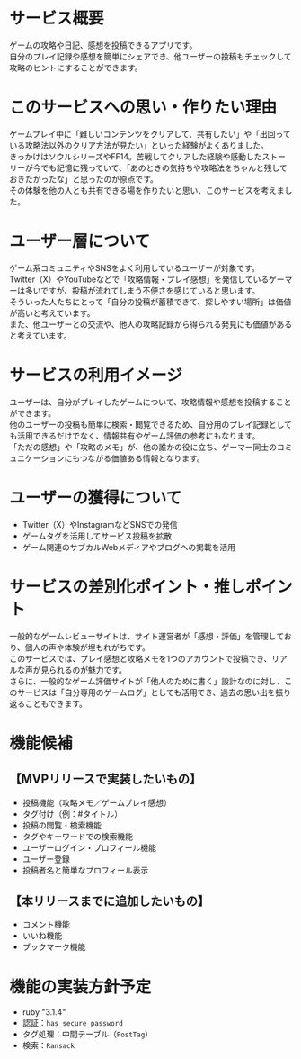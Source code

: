 # サービス概要  
ゲームの攻略や日記、感想を投稿できるアプリです。  
自分のプレイ記録や感想を簡単にシェアでき、他ユーザーの投稿もチェックして攻略のヒントにすることができます。

# このサービスへの思い・作りたい理由  
ゲームプレイ中に「難しいコンテンツをクリアして、共有したい」や「出回っている攻略法以外のクリア方法が見たい」といった経験がよくありました。  
きっかけはソウルシリーズやFF14。苦戦してクリアした経験や感動したストーリーが今でも記憶に残っていて、「あのときの気持ちや攻略法をちゃんと残しておきたかったな」と思ったのが原点です。  
その体験を他の人とも共有できる場を作りたいと思い、このサービスを考えました。

# ユーザー層について  
ゲーム系コミュニティやSNSをよく利用しているユーザーが対象です。  
Twitter（X）やYouTubeなどで「攻略情報・プレイ感想」を発信しているゲーマーは多いですが、投稿が流れてしまう不便さを感じていると思います。  
そういった人たちにとって「自分の投稿が蓄積できて、探しやすい場所」は価値が高いと考えています。  
また、他ユーザーとの交流や、他人の攻略記録から得られる発見にも価値があると考えています。

# サービスの利用イメージ  
ユーザーは、自分がプレイしたゲームについて、攻略情報や感想を投稿することができます。  
他のユーザーの投稿も簡単に検索・閲覧できるため、自分用のプレイ記録としても活用できるだけでなく、情報共有やゲーム評価の参考にもなります。  
「ただの感想」や「攻略のメモ」が、他の誰かの役に立ち、ゲーマー同士のコミュニケーションにもつながる価値ある情報となります。

# ユーザーの獲得について  
- Twitter（X）やInstagramなどSNSでの発信  
- ゲームタグを活用してサービス投稿を拡散  
- ゲーム関連のサブカルWebメディアやブログへの掲載を活用  

# サービスの差別化ポイント・推しポイント  
一般的なゲームレビューサイトは、サイト運営者が「感想・評価」を管理しており、個人の声や体験が埋もれがちです。  
このサービスでは、プレイ感想と攻略メモを1つのアカウントで投稿でき、リアルな声が見られるのが魅力です。  
さらに、一般的なゲーム評価サイトが「他人のために書く」設計なのに対し、このサービスは「自分専用のゲームログ」としても活用でき、過去の思い出を振り返ることもできます。

# 機能候補  

## 【MVPリリースで実装したいもの】  
- 投稿機能（攻略メモ／ゲームプレイ感想）  
- タグ付け（例：#タイトル）  
- 投稿の閲覧・検索機能  
- タグやキーワードでの検索機能  
- ユーザーログイン・プロフィール機能  
- ユーザー登録  
- 投稿者名と簡単なプロフィール表示  

## 【本リリースまでに追加したいもの】  
- コメント機能
- いいね機能
- ブックマーク機能

# 機能の実装方針予定
- ruby "3.1.4"
- 認証：`has_secure_password`  
- タグ処理：中間テーブル（`PostTag`）  
- 検索：`Ransack`  
